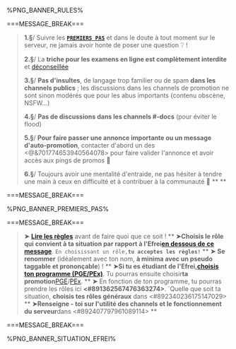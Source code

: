 %PNG_BANNER_RULES%

===MESSAGE_BREAK===

>
> **1.§**/ Suivre les [__**`PREMIERS PAS`**__](https://discord.com/channels/694220883815956580/817741515564122143/1000787734643875870) et dans le doute à tout moment sur le serveur, ne jamais avoir honte de poser une question :grey_question: !
>
> **2.§**/ La **triche pour les examens en ligne est complètement interdite** et [déconseillée](https://youtube.com/watch?v=hMloyp6NI4E)
>
> **3.§**/ **Pas d'insultes**, de langage trop familier ou de spam **dans les channels publics** ; les discussions dans les channels de promotion ne sont sinon modérés que pour les abus importants (contenu obscène, NSFW...)
>
> **4.§**/ **Pas de discussions dans les channels #<module>-docs** (pour éviter le flood)
>
> **5.§**/ **Pour faire passer une annonce importante ou un message d'auto-promotion**, contacter d'abord un des <@&701774653940564078> pour faire valider l'annonce et avoir accès aux pings de promos :loudspeaker:
>
> **6.§**/ Toujours avoir une mentalité d'entraide, ne pas hésiter à tendre une main à ceux en difficulté et à contribuer à la communauté :muscle:
> **
>**

===MESSAGE_BREAK===

%PNG_BANNER_PREMIERS_PAS%

===MESSAGE_BREAK===

> **➤** **[Lire les règles](https://discord.com/channels/694220883815956580/817741515564122143/1000781625728176230)** avant de faire quoi que ce soit !
 > **
>**➤**Choisis le rôle qui convient à ta situation par rapport à l'Efrei**[en dessous de ce message](https://discord.com/channels/694220883815956580/817741515564122143/1000787734643875870)**. `En choisissant un rôle,`**`tu acceptes les règles!`**
>**
> **➤** **Se renommer** (idéalement avec ton nom, **à minima avec un pseudo taggable et prononçable**) !
  > **
>**➤**Si tu es étudiant de l'Efrei,**[choisis ton programme (PGE/PEx)](https://discord.com/channels/694220883815956580/817741515564122143/1000788053746536458)**. Tu pourras ensuite choisir**ta promotion**[PGE](https://discord.com/channels/694220883815956580/817741515564122143/1033520475009187951)/[PEx](https://discord.com/channels/694220883815956580/817741515564122143/1033793172352024728).
>**
> **➤** En fonction de ton programme, tu pourras prendre les rôles ici **<#891362567476363274>**. `Quelle que soit ta situation, **choisis tes rôles généraux** dans <#892340236175147029>
  > **
>**➤**Renseigne - toi sur** l'utilité des channels et le fonctionnement du serveur**dans <#892407797961089114>
>**

===MESSAGE_BREAK===

%PNG_BANNER_SITUATION_EFREI%
